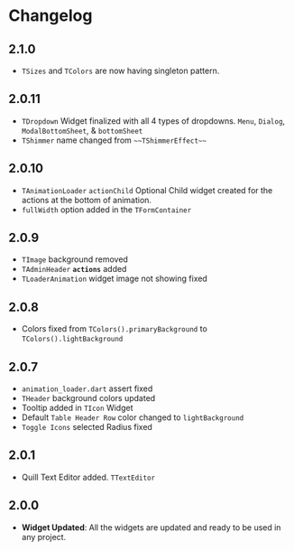 # Changelog

## 2.1.0
- `TSizes` and `TColors` are now having singleton pattern.

## 2.0.11
- `TDropdown` Widget finalized with all 4 types of dropdowns. `Menu`, `Dialog`, `ModalBottomSheet`, & `bottomSheet`
- `TShimmer` name changed from `~~TShimmerEffect~~`

## 2.0.10
- `TAnimationLoader` `actionChild` Optional Child widget created for the actions at the bottom of animation.
- `fullWidth` option added in the `TFormContainer`

## 2.0.9
- `TImage` background removed
- `TAdminHeader` **`actions`** added
- `TLoaderAnimation` widget image not showing fixed

## 2.0.8
- Colors fixed from `TColors().primaryBackground` to `TColors().lightBackground`

## 2.0.7
- `animation_loader.dart` assert fixed
- `THeader` background colors updated
- Tooltip added in `TIcon` Widget
- Default `Table Header Row` color changed to `lightBackground`
- `Toggle Icons` selected Radius fixed

## 2.0.1
- Quill Text Editor added. `TTextEditor`
## 2.0.0
- **Widget Updated**: All the widgets are updated and ready to be used in any project.